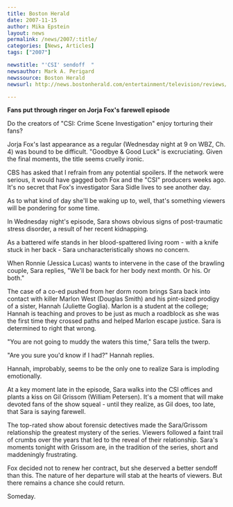 ```yaml
---
title: Boston Herald 
date: 2007-11-15
author: Mika Epstein
layout: news
permalink: /news/2007/:title/
categories: [News, Articles]
tags: ["2007"]

newstitle: "'CSI' sendoff  "
newsauthor: Mark A. Perigard  
newssource: Boston Herald  
newsurl: http://news.bostonherald.com/entertainment/television/reviews/view.bg?articleid=1044674

---
```


**Fans put through ringer on Jorja Fox's farewell episode**

Do the creators of "CSI: Crime Scene Investigation" enjoy torturing their fans?

Jorja Fox's last appearance as a regular (Wednesday night at 9 on WBZ, Ch. 4) was bound to be difficult. "Goodbye & Good Luck" is excruciating. Given the final moments, the title seems cruelly ironic.

CBS has asked that I refrain from any potential spoilers. If the network were serious, it would have gagged both Fox and the "CSI" producers weeks ago. It's no secret that Fox's investigator Sara Sidle lives to see another day.

As to what kind of day she'll be waking up to, well, that's something viewers will be pondering for some time.

In Wednesday night's episode, Sara shows obvious signs of post-traumatic stress disorder, a result of her recent kidnapping.

As a battered wife stands in her blood-spattered living room - with a knife stuck in her back - Sara uncharacteristically shows no concern.

When Ronnie (Jessica Lucas) wants to intervene in the case of the brawling couple, Sara replies, "We'll be back for her body next month. Or his. Or both."

The case of a co-ed pushed from her dorm room brings Sara back into contact with killer Marlon West (Douglas Smith) and his pint-sized prodigy of a sister, Hannah (Juliette Goglia). Marlon is a student at the college; Hannah is teaching and proves to be just as much a roadblock as she was the first time they crossed paths and helped Marlon escape justice. Sara is determined to right that wrong.

"You are not going to muddy the waters this time," Sara tells the twerp.

"Are you sure you'd know if I had?" Hannah replies.

Hannah, improbably, seems to be the only one to realize Sara is imploding emotionally.

At a key moment late in the episode, Sara walks into the CSI offices and plants a kiss on Gil Grissom (William Petersen). It's a moment that will make devoted fans of the show squeal - until they realize, as Gil does, too late, that Sara is saying farewell.

The top-rated show about forensic detectives made the Sara/Grissom relationship the greatest mystery of the series. Viewers followed a faint trail of crumbs over the years that led to the reveal of their relationship. Sara's moments tonight with Grissom are, in the tradition of the series, short and maddeningly frustrating.

Fox decided not to renew her contract, but she deserved a better sendoff than this. The nature of her departure will stab at the hearts of viewers. But there remains a chance she could return.

Someday.  
